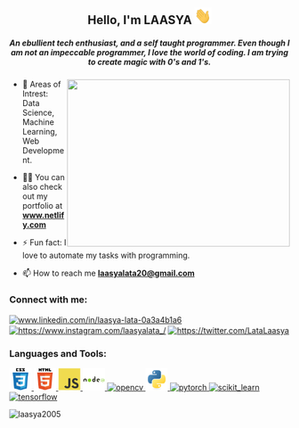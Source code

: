 <h2 align="center">Hello, I'm LAASYA <img align= "" src="https://raw.githubusercontent.com/ABSphreak/ABSphreak/master/gifs/Hi.gif " width="30" height="30"></h2>

<h5 align="center"> An ebullient tech enthusiast, and a self taught programmer. Even though I am not an impeccable programmer, I love the world of coding. I am trying to create magic with 0's and 1's.</h5>
<img align= "right" src="https://cdn.dribbble.com/users/3029797/screenshots/13909768/media/2bfb0f1fa96cbcdd0293721013253355.gif" width="400" height="300">

- 🌱 Areas of Intrest: Data Science, Machine Learning, Web Development.

- 👨‍💻 You can also check out my portfolio at **www.netlify.com**

- ⚡ Fun fact: I love to automate my tasks with programming.

- 📫 How to reach me **laasyalata20@gmail.com**

<h3 align="left">Connect with me:</h3>
<p align="left">
<a href="https://linkedin.com/in/www.linkedin.com/in/laasya-lata-0a3a4b1a6" target="blank"><img align="center" src="https://raw.githubusercontent.com/rahuldkjain/github-profile-readme-generator/master/src/images/icons/Social/linked-in-alt.svg" alt="www.linkedin.com/in/laasya-lata-0a3a4b1a6" height="30" width="40" /></a>
<a href="https://instagram.com/https://www.instagram.com/laasyalata_/" target="blank"><img align="center" src="https://raw.githubusercontent.com/rahuldkjain/github-profile-readme-generator/master/src/images/icons/Social/instagram.svg" alt="https://www.instagram.com/laasyalata_/" height="30" width="40" /></a>
<a href="https://twitter.com/laasya_lata" target="blank"><img align="center" src="https://raw.githubusercontent.com/rahuldkjain/github-profile-readme-generator/master/src/images/icons/Social/twitter.svg" alt="https://twitter.com/LataLaasya" height="30" width="40" /></a>
</p>
</p>


<h3 align="left">Languages and Tools:</h3>
<p align="left"> <a href="https://www.w3schools.com/css/" target="_blank"> <img src="https://raw.githubusercontent.com/devicons/devicon/master/icons/css3/css3-original-wordmark.svg" alt="css3" width="40" height="40"/> </a> <a href="https://www.w3.org/html/" target="_blank"> <img src="https://raw.githubusercontent.com/devicons/devicon/master/icons/html5/html5-original-wordmark.svg" alt="html5" width="40" height="40"/> </a> <a href="https://developer.mozilla.org/en-US/docs/Web/JavaScript" target="_blank"> <img src="https://raw.githubusercontent.com/devicons/devicon/master/icons/javascript/javascript-original.svg" alt="javascript" width="40" height="40"/> </a> <a href="https://nodejs.org" target="_blank"> <img src="https://raw.githubusercontent.com/devicons/devicon/master/icons/nodejs/nodejs-original-wordmark.svg" alt="nodejs" width="40" height="40"/> </a> <a href="https://opencv.org/" target="_blank"> <img src="https://www.vectorlogo.zone/logos/opencv/opencv-icon.svg" alt="opencv" width="40" height="40"/> </a> <a href="https://www.python.org" target="_blank"> <img src="https://raw.githubusercontent.com/devicons/devicon/master/icons/python/python-original.svg" alt="python" width="40" height="40"/> </a> <a href="https://pytorch.org/" target="_blank"> <img src="https://www.vectorlogo.zone/logos/pytorch/pytorch-icon.svg" alt="pytorch" width="40" height="40"/> </a> <a href="https://scikit-learn.org/" target="_blank"> <img src="https://upload.wikimedia.org/wikipedia/commons/0/05/Scikit_learn_logo_small.svg" alt="scikit_learn" width="40" height="40"/> </a> <a href="https://www.tensorflow.org" target="_blank"> <img src="https://www.vectorlogo.zone/logos/tensorflow/tensorflow-icon.svg" alt="tensorflow" width="40" height="40"/> </a> </p>
<p>&nbsp;<img align="left" src="https://github-readme-stats.vercel.app/api?username=laasya2005&show_icons=true&locale=en" alt="laasya2005" /></p>


